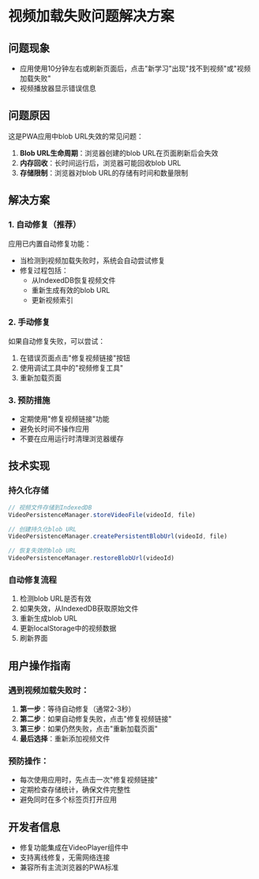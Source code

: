 # 视频加载失败问题解决方案

## 问题现象
- 应用使用10分钟左右或刷新页面后，点击"新学习"出现"找不到视频"或"视频加载失败"
- 视频播放器显示错误信息

## 问题原因
这是PWA应用中blob URL失效的常见问题：
1. **Blob URL生命周期**：浏览器创建的blob URL在页面刷新后会失效
2. **内存回收**：长时间运行后，浏览器可能回收blob URL
3. **存储限制**：浏览器对blob URL的存储有时间和数量限制

## 解决方案

### 1. 自动修复（推荐）
应用已内置自动修复功能：
- 当检测到视频加载失败时，系统会自动尝试修复
- 修复过程包括：
  - 从IndexedDB恢复视频文件
  - 重新生成有效的blob URL
  - 更新视频索引

### 2. 手动修复
如果自动修复失败，可以尝试：
1. 在错误页面点击"修复视频链接"按钮
2. 使用调试工具中的"视频修复工具"
3. 重新加载页面

### 3. 预防措施
- 定期使用"修复视频链接"功能
- 避免长时间不操作应用
- 不要在应用运行时清理浏览器缓存

## 技术实现

### 持久化存储
```javascript
// 视频文件存储到IndexedDB
VideoPersistenceManager.storeVideoFile(videoId, file)

// 创建持久化blob URL
VideoPersistenceManager.createPersistentBlobUrl(videoId, file)

// 恢复失效的blob URL
VideoPersistenceManager.restoreBlobUrl(videoId)
```

### 自动修复流程
1. 检测blob URL是否有效
2. 如果失效，从IndexedDB获取原始文件
3. 重新生成blob URL
4. 更新localStorage中的视频数据
5. 刷新界面

## 用户操作指南

### 遇到视频加载失败时：
1. **第一步**：等待自动修复（通常2-3秒）
2. **第二步**：如果自动修复失败，点击"修复视频链接"
3. **第三步**：如果仍然失败，点击"重新加载页面"
4. **最后选择**：重新添加视频文件

### 预防操作：
- 每次使用应用时，先点击一次"修复视频链接"
- 定期检查存储统计，确保文件完整性
- 避免同时在多个标签页打开应用

## 开发者信息
- 修复功能集成在VideoPlayer组件中
- 支持离线修复，无需网络连接
- 兼容所有主流浏览器的PWA标准
